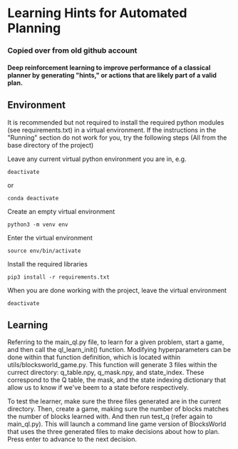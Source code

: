 # Learning Hints for Automated Planning
### Copied over from old github account
#### Deep reinforcement learning to improve performance of a classical planner by generating "hints," or actions that are likely part of a valid plan.

## Environment

It is recommended but not required to install the required python modules (see requirements.txt) in a virtual environment.
If the instructions in the "Running" section do not work for you, try the following steps (All from the base directory of the project)

Leave any current virtual python environment you are in, e.g.
```
deactivate
```
or
```
conda deactivate
```
Create an empty virtual environment
```
python3 -m venv env
```
Enter the virtual environment
```
source env/bin/activate
```
Install the required libraries
```
pip3 install -r requirements.txt
```
When you are done working with the project, leave the virtual environment
```
deactivate
```
## Learning
Referring to the main_ql.py file, to learn for a given problem, start a game, and then
call the ql_learn_init() function. Modifying hyperparameters can be done within that function definition, which is located within utils/blocksworld_game.py. This function will generate 3 files
within the currect directory: q_table.npy, q_mask.npy, and state_index. These correspond to the 
Q table, the mask, and the state indexing dictionary that allow us to know if we've beem to a state
before respectively.

To test the learner, make sure the three files generated are in the current directory. Then, create
a game, making sure the number of blocks matches the number of blocks learned with. And then run 
test_q (refer again to main_ql.py). This will launch a command line game version of BlocksWorld
that uses the three generated files to make decisions about how to plan. Press enter to advance to the
next decision.
